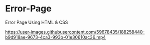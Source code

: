 # Error-Page
Error Page Using HTML &amp; CSS


https://user-images.githubusercontent.com/59678435/188258440-b9d918ae-9673-4ca3-993b-01e30610ac36.mp4

